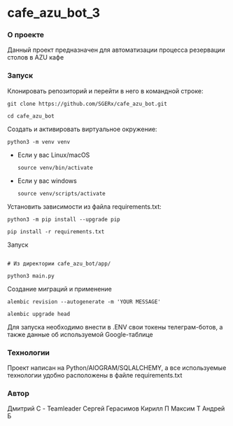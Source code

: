 # cafe_azu_bot_3


### О проекте

Данный проект предназначен для автоматизации процесса резервации столов в AZU кафе



### Запуск
Клонировать репозиторий и перейти в него в командной строке:

```
git clone https://github.com/SGERx/cafe_azu_bot.git
```

```
cd cafe_azu_bot
```

Cоздать и активировать виртуальное окружение:

```
python3 -m venv venv
```

* Если у вас Linux/macOS

    ```
    source venv/bin/activate
    ```

* Если у вас windows

    ```
    source venv/scripts/activate
    ```

Установить зависимости из файла requirements.txt:

```
python3 -m pip install --upgrade pip
```

```
pip install -r requirements.txt
```
Запуск
```

# Из директории cafe_azu_bot/app/

python3 main.py
```
 Создание миграций и применение
```
alembic revision --autogenerate -m 'YOUR MESSAGE'

alembic upgrade head
```

Для запуска необходимо внести в .ENV свои токены телеграм-ботов, а также данные об используемой Google-таблице

### Технологии
Проект написан на Python/AIOGRAM/SQLALCHEMY, а все используемые технологии удобно расположены в файле requirements.txt

### Автор
Дмитрий С - Teamleader
Сергей Герасимов
Кирилл П
Максим Т
Андрей Б
